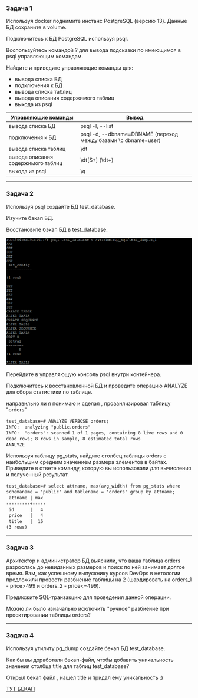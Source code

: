 <h3>Задача 1</h3>

Используя docker поднимите инстанс PostgreSQL (версию 13). Данные БД сохраните в volume.

Подключитесь к БД PostgreSQL используя psql.

Воспользуйтесь командой \? для вывода подсказки по имеющимся в psql управляющим командам.

Найдите и приведите управляющие команды для:

- вывода списка БД
- подключения к БД
- вывода списка таблиц
- вывода описания содержимого таблиц
- выхода из psql

Управляющие команды                 | Вывод
----------------------------------- | -------------
вывода списка БД                    | psql -l, --list
подключения к БД                    | psql -d, --dbname=DBNAME (переход между базами \c dbname=user)
вывода списка таблиц                | \dt
вывода описания содержимого таблиц  | \dt[S+]  (\dt+)
выхода из psql                      | \q

___________________________________________________________________________________________________________________________________________________

<h3>Задача 2</h3>

Используя psql создайте БД test_database.

Изучите бэкап БД.

Восстановите бэкап БД в test_database.

![alt tag](https://github.com/avo1yanskiy/devops-netology/blob/main/virt-homeworks/6.4/Screenshot_7.png " restory")


Перейдите в управляющую консоль psql внутри контейнера.


Подключитесь к восстановленной БД и проведите операцию ANALYZE для сбора статистики по таблице.

направильно ли я понимаю и сделал , проаанлизировал таблицу "orders"

```
test_database=# ANALYZE VERBOSE orders;
INFO:  analyzing "public.orders"
INFO:  "orders": scanned 1 of 1 pages, containing 8 live rows and 0 dead rows; 8 rows in sample, 8 estimated total rows
ANALYZE
```

Используя таблицу pg_stats, найдите столбец таблицы orders с наибольшим средним значением размера элементов в байтах.
Приведите в ответе команду, которую вы использовали для вычисления и полученный результат.

```
test_database=# select attname, max(avg_width) from pg_stats where schemaname = 'public' and tablename = 'orders' group by attname;
 attname | max
---------+-----
 id      |   4
 price   |   4
 title   |  16
(3 rows)
```


___________________________________________________________________________________________________________________________________________________________


<h3>Задача 3</h3>

Архитектор и администратор БД выяснили, что ваша таблица orders разрослась до невиданных размеров и поиск по ней занимает долгое время. Вам, как успешному выпускнику курсов DevOps в нетологии предложили провести разбиение таблицы на 2 (шардировать на orders_1 - price>499 и orders_2 - price<=499).

Предложите SQL-транзакцию для проведения данной операции.

Можно ли было изначально исключить "ручное" разбиение при проектировании таблицы orders?

__________________________________________________________________________________________________________________________________________________________

<h3>Задача 4</h3>

Используя утилиту pg_dump создайте бекап БД test_database.

Как бы вы доработали бэкап-файл, чтобы добавить уникальность значения столбца title для таблиц test_database?

Открыл бекап файл , нашел title и придал ему уникальность :)

[ТУТ БЕКАП](https://github.com/avo1yanskiy/devops-netology/tree/main/virt-homeworks/6.4)
